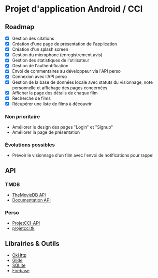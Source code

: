 # Projet d'application Android / CCI

## Roadmap
* [x] Gestion des citations
* [x] Création d'une page de présentation de l'application
* [x] Création d'un splash screen
* [x] Gestion du microphone (enregistrement avis)
* [x] Gestion des statistiques de l'utilisateur
* [x] Gestion de l'authentification
* [x] Envoi de commentaires au développeur via l'API perso
* [x] Connexion avec l'API perso
* [x] Gestion de la base de données locale avec statuts du visionnage, note personnelle et affichage des pages concernées
* [x] Afficher la page des détails de chaque film
* [x] Recherche de films
* [x] Récupérer une liste de films à découvrir

### Non prioritaire
* Améliorer le design des pages "Login" et "Signup"
* Améliorer la page de présentation

### Évolutions possibles
* Prévoir le visionnage d'un film avec l'envoi de notifications pour rappel

## API
### TMDB
* [TheMovieDB API](https://www.themoviedb.org/?language=fr)
* [Documentation API](https://developers.themoviedb.org/3/getting-started/introduction)

### Perso
* [ProjetCCI-API](https://github.com/TSO68/ProjetCCI-API)
* [projetcci.tk](https://projetcci.tk/)

## Librairies & Outils
* [OkHttp](https://square.github.io/okhttp/)
* [Glide](https://bumptech.github.io/glide/)
* [SQLite](https://www.sqlite.org/index.html)
* [Firebase](https://firebase.google.com/)